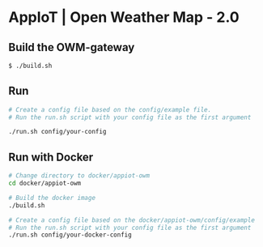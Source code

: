 # AppIoT | Open Weather Map - 2.0

## Build the OWM-gateway

``` bash
$ ./build.sh

``` 

## Run 

```bash
# Create a config file based on the config/example file.
# Run the run.sh script with your config file as the first argument

./run.sh config/your-config
```

## Run with Docker

```bash
# Change directory to docker/appiot-owm
cd docker/appiot-owm

# Build the docker image
./build.sh

# Create a config file based on the docker/appiot-owm/config/example
# Run the run.sh script with your config file as the first argument
./run.sh config/your-docker-config
```
